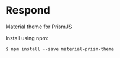 # Respond

Material theme for PrismJS

Install using npm:

    $ npm install --save material-prism-theme

